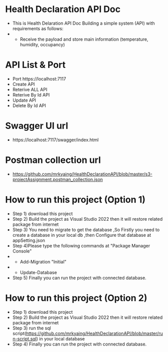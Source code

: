 # Health Declaration API Doc
- This is Health Delaration API Doc Building a simple system (API) with requirements as follows:
- -  Receive the payload and store main information (temperature, humidity,
occupancy)
# API List & Port 
- Port https://localhost:7117
- Create API
- Reterive ALL API
- Reterive By Id API
- Update API
- Delete By Id API
# Swagger UI url 
- https://localhost:7117/swagger/index.html
# Postman collection url 
- https://github.com/mrkyaing/HealthDeclarationAPI/blob/master/s3-projectAssignment.postman_collection.json
# How to run this project (Option 1)
- Step 1) download this project 
- Step 2) Build the project as Visual Studio 2022 then it will restore related package from internet
- Step 3) You need to migrate to get the database ,So Firstly you need to create a database in your local db ,then Configure that database at appSetting.json
- Step 4)Please type the following commands at "Package Manager Console"
- - Add-Migration "Initial"
- - Update-Database 
- Step 5) Finally you can run the project with connected database.
# How to run this project (Option 2)
- Step 1) download this project 
- Step 2) Build the project as Visual Studio 2022 then it will restore related package from internet
- Step 3) run the sql script(https://github.com/mrkyaing/HealthDeclarationAPI/blob/master/run-script.sql) in your local database 
- Step 4) Finally you can run the project with connected database.